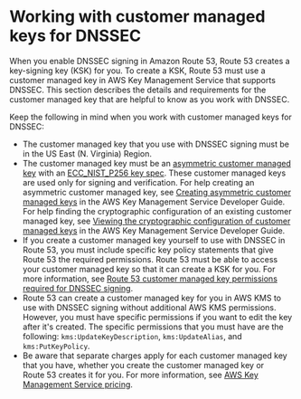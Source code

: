 # Working with customer managed keys for DNSSEC<a name="dns-configuring-dnssec-cmk-requirements"></a>

When you enable DNSSEC signing in Amazon Route 53, Route 53 creates a key\-signing key \(KSK\) for you\. To create a KSK, Route 53 must use a customer managed key in AWS Key Management Service that supports DNSSEC\. This section describes the details and requirements for the customer managed key that are helpful to know as you work with DNSSEC\.

Keep the following in mind when you work with customer managed keys for DNSSEC:
+ The customer managed key that you use with DNSSEC signing must be in the US East \(N\. Virginia\) Region\. 
+ The customer managed key must be an [asymmetric customer managed key](https://docs.aws.amazon.com/kms/latest/developerguide/symm-asymm-concepts.html#asymmetric-cmks) with an [ECC\_NIST\_P256 key spec](https://docs.aws.amazon.com/kms/latest/developerguide/symm-asymm-choose.html#key-spec-ecc)\. These customer managed keys are used only for signing and verification\. For help creating an asymmetric customer managed key, see [Creating asymmetric customer managed keys](https://docs.aws.amazon.com/kms/latest/developerguide/create-keys.html#create-asymmetric-cmk) in the AWS Key Management Service Developer Guide\. For help finding the cryptographic configuration of an existing customer managed key, see [Viewing the cryptographic configuration of customer managed keys](https://docs.aws.amazon.com/kms/latest/developerguide/symm-asymm-crypto-config.html) in the AWS Key Management Service Developer Guide\.
+ If you create a customer managed key yourself to use with DNSSEC in Route 53, you must include specific key policy statements that give Route 53 the required permissions\. Route 53 must be able to access your customer managed key so that it can create a KSK for you\. For more information, see [Route 53 customer managed key permissions required for DNSSEC signing](access-control-managing-permissions.md#KMS-key-policy-for-DNSSEC)\.
+ Route 53 can create a customer managed key for you in AWS KMS to use with DNSSEC signing without additional AWS KMS permissions\. However, you must have specific permissions if you want to edit the key after it's created\. The specific permissions that you must have are the following: `kms:UpdateKeyDescription`, `kms:UpdateAlias`, and `kms:PutKeyPolicy`\.
+ Be aware that separate charges apply for each customer managed key that you have, whether you create the customer managed key or Route 53 creates it for you\. For more information, see [AWS Key Management Service pricing](https://aws.amazon.com/kms/pricing/)\.